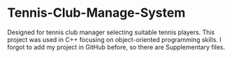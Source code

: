 # Tennis-Club-Manage-System
Designed for tennis club manager selecting suitable tennis players. This project was used in C++ focusing on object-oriented programming skills.
I forgot to add my project in GitHub before, so there are Supplementary files.
